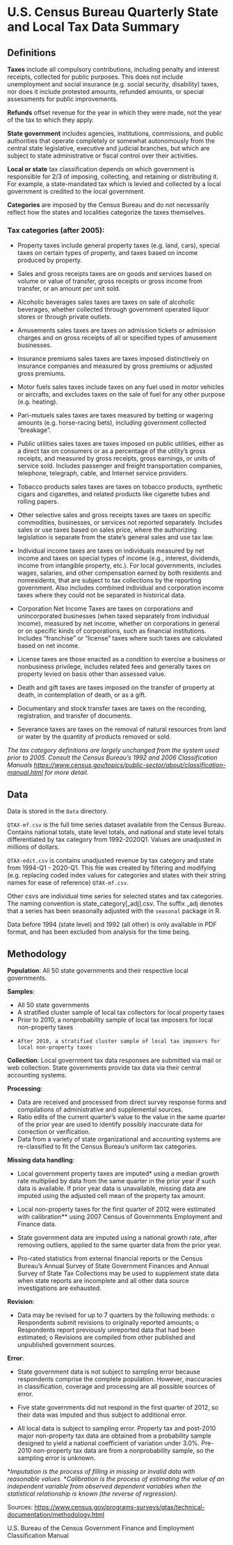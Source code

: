 # U.S. Census Bureau Quarterly State and Local Tax Data Summary

## Definitions

**Taxes** include all compulsory contributions, including penalty and interest receipts, collected for public purposes. This does not include unemployment and social insurance (e.g. social security, disability) taxes, nor does it include protested amounts, refunded amounts, or special assessments for public improvements. 

**Refunds** offset revenue for the year in which they were made, not the year of the tax to which they apply.  

**State government** includes agencies, institutions, commissions, and public authorities that operate completely or somewhat autonomously from the central state legislative, executive and judicial branches, but which are subject to state administrative or fiscal control over their activities. 

**Local or state** tax classification depends on which government is responsible for 2/3 of imposing, collecting, and retaining or distributing it. For example, a state-mandated tax which is levied and collected by a local government is credited to the local government. 

**Categories** are imposed by the Census Bureau and do not necessarily reflect how the states and localities categorize the taxes themselves. 

### Tax categories (after 2005): 

* Property taxes include general property taxes (e.g. land, cars), special taxes on certain types of property, and taxes based on income produced by property.

* Sales and gross receipts taxes are on goods and services based on volume or value of transfer, gross receipts or gross income from transfer, or an amount per unit sold. 

* Alcoholic beverages sales taxes are taxes on sale of alcoholic beverages, whether collected through government operated liquor stores or through private outlets. 

* Amusements sales taxes are taxes on admission tickets or admission charges and on gross receipts of all or specified types of amusement businesses. 

* Insurance premiums sales taxes are taxes imposed distinctively on insurance companies and measured by gross premiums or adjusted gross premiums.

* Motor fuels sales taxes include taxes on any fuel used in motor vehicles or aircrafts, and excludes taxes on the sale of fuel for any other purpose (e.g. heating). 

* Pari-mutuels sales taxes are taxes measured by betting or wagering amounts (e.g. horse-racing bets), including government collected “breakage”.

* Public utilities sales taxes are taxes imposed on public utilities, either as a direct tax on consumers or as a percentage of the utility’s gross receipts, and measured by gross receipts, gross earnings, or units of service sold. Includes passenger and freight transportation companies, telephone, telegraph, cable, and Internet service providers. 

* Tobacco products sales taxes are taxes on tobacco products, synthetic cigars and cigarettes, and related products like cigarette tubes and rolling papers. 

* Other selective sales and gross receipts taxes are taxes on specific commodities, businesses, or services not reported separately.  Includes sales or use taxes based on sales price, where the authorizing legislation is separate from the state’s general sales and use tax law. 

* Individual income taxes are taxes on individuals measured by net income and taxes on special types of income (e.g., interest, dividends, income from intangible property, etc.). For local governments, includes wages, salaries, and other compensation earned by both residents and nonresidents, that are subject to tax collections by the reporting government. Also includes combined individual and corporation income taxes where they could not be separated in historical data.

* Corporation Net Income Taxes are taxes on corporations and unincorporated businesses (when taxed separately from individual income), measured by net income, whether on corporations in general or on specific kinds of corporations, such as financial institutions. Includes “franchise” or “license” taxes where such taxes are calculated based on net income. 

* License taxes are those enacted as a condition to exercise a business or nonbusiness privilege, includes related fees and generally taxes on property levied on basis other than assessed value. 

* Death and gift taxes are taxes imposed on the transfer of property at death, in contemplation of death, or as a gift.

* Documentary and stock transfer taxes are taxes on the recording, registration, and transfer of documents.

* Severance taxes are taxes on the removal of natural resources from land or water by the quantity of products removed or sold. 


*The tax category definitions are largely unchanged from the system used prior to 2005. Consult the Census Bureau’s 1992 and 2006 Classification Manuals https://www.census.gov/topics/public-sector/about/classification-manual.html
for more detail.*


##  Data

Data is stored in the `Data` directory. 

`QTAX-mf.csv` is the full time series dataset available from the Census Bureau. Contains national totals, state level totals, and national and state level totals differentiated by tax category from 1992-2020Q1. Values are unadjusted in millions of dollars.

`QTAX-edit.csv` is contains unadjusted revenue by tax category and state from 1994-Q1 - 2020-Q1. This file was created by filtering and modifying (e.g. replacing coded index values for categories and states with their string names for ease of reference) `QTAX-mf.csv`.

Other csvs are individual time series for selected states and tax categories. The naming convention is state_category[_adj].csv. The suffix _adj denotes that a series has been seasonally adjusted with the `seasonal` package in R. 

Data before 1994 (state level) and 1992 (all other) is only available in PDF format, and has been excluded from analysis for the time being. 

## Methodology

**Population**: All 50 state governments and their respective local governments.

**Samples**: 
-    All 50 state governments
-    A stratified cluster sample of local tax collectors for local property taxes
-    Prior to 2010, a nonprobability sample of local tax imposers for local non-property taxes
-     After 2010, a stratified cluster sample of local tax imposers for local non-property taxes

**Collection**: Local government tax data responses are submitted via mail or web collection. State governments provide tax data via their central accounting systems. 

**Processing**: 
-    Data are received and processed from direct survey response forms and compilations of administrative and supplemental sources. 
-    Ratio edits of the current quarter’s value to the value in the same quarter of the prior year are used to identify possibly inaccurate data for correction or verification. 
-    Data from a variety of state organizational and accounting systems are re-classified to fit the Census Bureau’s uniform tax categories.

**Missing data handling**:
-    Local government property taxes are imputed* using a median growth rate multiplied by data from the same quarter in the prior year if such data is available. If prior year data is unavailable, missing data are imputed using the adjusted cell mean of the property tax amount. 

-    Local non-property taxes for the first quarter of 2012 were estimated with calibration** using 2007 Census of Governments Employment and Finance data. 
-    State government data are imputed using a national growth rate, after removing outliers, applied to the same quarter data from the prior year. 

-    Pro-rated statistics from external financial reports or the Census Bureau’s Annual Survey of State Government Finances and Annual Survey of State Tax Collections may be used to supplement state data when state reports are incomplete and all other data source investigations are exhausted.  

**Revision**:
-    Data may be revised for up to 7 quarters by the following methods:
o    Respondents submit revisions to originally reported amounts;
o    Respondents report previously unreported data that had been estimated;
o    Revisions are compiled from other published and unpublished government sources. 

**Error**:
-    State government data is not subject to sampling error because respondents comprise the complete population. However, inaccuracies in classification, coverage and processing are all possible sources of error.

-    Five state governments did not respond in the first quarter of 2012, so their data was imputed and thus subject to additional error. 

-    All local data is subject to sampling error. Property tax and post-2010 major non-property tax data are obtained from a probability sample designed to yield a national coefficient of variation under 3.0%. Pre-2010 non-property tax data are from a nonprobability sample, so the sampling error is unknown. 

**Imputation is the process of filling in missing or invalid data with reasonable values.*
**Calibration is the process of estimating the value of an independent variable from observed dependent variables when the statistical relationship is known (the reverse of regression).*

Sources: 
https://www.census.gov/programs-surveys/qtax/technical-documentation/methodology.html

U.S. Bureau of the Census Government Finance and Employment Classification Manual

